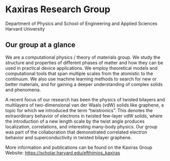 # Kaxiras Research Group   
Department of Physics and School of Engineering and Applied Sciences   
Harvard University

## Our group at a glance  
We are a computational physics / theory of materials group. We study the structure and properties of 
different phases of matter and how they can be used in practical device applications. We employ theoretical 
models and computational tools that span multiple scales from the atomistic to the continuum. We also use 
machine learning methods to search for new or better materials, and for gaining a deeper understanding of 
complex solids and phenomena.


A recent focus of our research has been the physics of twisted bilayers and multilayers of two-dimensional 
van der Waals (vdW) solids like graphene, a topic for which we introduced the term “twistronics”. This 
denotes the extraordinary behavior of electrons in twisted few-layer vdW solids, where the introduction of a 
new length scale by the twist angle produces localization, correlations, and interesting many-body physics. 
Our group was part of the collaboration that demonstrated correlated electron behavior and superconductivity 
in twisted bilayer graphene.

More information and publications can be found on the Kaxiras Group Website: https://scholar.harvard.edu/efthimios_kaxiras   

